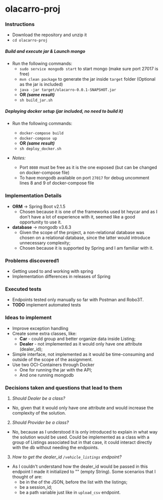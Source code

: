 # olacarro-proj

### Instructions

- Download the repository and unzip it
- `cd olacarro-proj`
  
##### Build and execute jar & Launch mongo

- Run the following commands:
  - `sudo service mongodb start` to start mongo (make sure port 27017 is free)
  - `mvn clean package` to generate the jar inside `target` folder (Optional as the jar is included)
  - `java -jar target/olacarro-0.0.1-SNAPSHOT.jar`
  - **OR _(same result)_**
  - `sh build_jar.sh`
  
##### Deploying docker setup (jar included, no need to build it)
- Run the following commands:
  - `docker-compose build`
  - `docker-compose up`
  - **OR _(same result)_**
  - `sh deploy_docker.sh`
  
- *Notes:*
  - Port `8080` must be free as it is the one exposed (but can be changed on docker-compose file)
  - To have mongodb available on port `27017` for debug uncomment lines 8 and 9 of docker-compose file
  
### Implementation Details

- **ORM** -> Spring Boot v2.1.5
  - Chosen because it is one of the frameworks used bt heycar and as I don't have a lot of experience with it, seemed like a good opportunity to use it.
- **database** -> mongodb v3.6.3
  - Given the scope of the project, a non-relational database was chosen on a relational database, since the latter would introduce unnecessary complexity;
  - Chosen because it is supported by Spring and I am familiar with it.
  
### Problems discovered1
- Getting used to and working with spring 
- Implementation differences in releases of Spring

### Executed tests
  - Endpoints tested only manually so far with Postman and Robo3T.
  - **TODO** implement automated tests

### Ideas to implement
- Improve exception handling
- Create some extra classes, like:
  - **Car** - could group and better organize data inside Listing;
  - **Dealer** - not implemented as it would only have one attribute (dealer_id);
- Simple interface, not implemented as it would be time-consuming and outside of the scope of the assignment.
- Use two OCI-Containers through Docker
  - One for running the jar with the API;
  - And one running mongodb

### Decisions taken and questions that lead to them
1) *Should Dealer be a class?*
  - No, given that it would only have one attribute and would increase the complexity of the solution.

2) *Should Provider be a class?*
  - No, because as I understood it is only introduced to explain in what way the solution would be used. Could be implemented as a class with a group of Listings associated but in that case, it could interact directly with the db without needing the endpoints.

3) *How to get the dealer_id `/vehicle_listings` endpoint?*
  - As I couldn't understand how the dealer_id would be passed in this endpoint I made it initialized to "" (empty String). Some scenarios that I thought of are:
    - be in the of the JSON, before the list with the listings;
    - be a session_id;
    - be a path variable just like in `upload_csv` endpoint.
